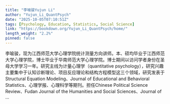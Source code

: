 ```yaml
---
title: "李喻骏Yujun Li"
author: "Yujun_Li_QuantPsych"
date: "2025-10-05T07:10:51Z"
tags: [Psychology, Education, Statistics, Social Science]
link: "https://bookdown.org/Yujun_Li_QuantPsych/home/"
length_weight: "2.2%"
pinned: false
---
```


李喻骏，现为江西师范大学心理学院统计测量方向讲师。本、硕均毕业于江西师范大学心理学院，博士毕业于华南师范大学心理学院。博士期间以访问学者身份在圣母大学学习一年。研究主线为计量心理学（quantitative psychology），研究兴趣主要集中于认知诊断理论、项目反应理论和结构方程模型这三个领域，研究发表于Structural Equation Modeling、Journal of Educational and Behavioral Statistics、心理学报、心理科学等期刊。担任Chinese Political Science Review、Fudan Journal of the Humanities and Social Sciences、Journal of ...
